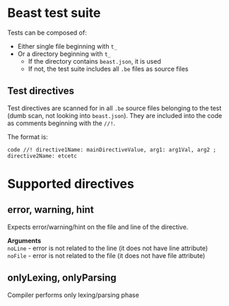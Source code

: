 # Beast test suite

Tests can be composed of:
* Either single file beginning with `t_`
* Or a directory beginning with `t_`
  * If the directory contains `beast.json`, it is used
  * If not, the test suite includes all `.be` files as source files

## Test directives
Test directives are scanned for in all `.be` source files belonging to the test (dumb scan, not looking into `beast.json`). They are included into the code as comments beginning with the `//!`.

The format is:
```
code //! directive1Name: mainDirectiveValue, arg1: arg1Val, arg2 ; directive2Name: etcetc
```

# Supported directives

## error, warning, hint
Expects error/warning/hint on the file and line of the directive.

**Arguments** \
`noLine` - error is not related to the line (it does not have line attribute) \
`noFile` - error is not related to the file (it does not have file attribute)

## onlyLexing, onlyParsing
Compiler performs only lexing/parsing phase